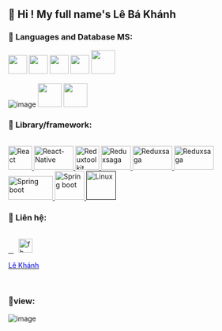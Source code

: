 <h2>👋 Hi ! My full name's Lê Bá Khánh</h2>

<h3>🔣 Languages and Database MS:</h3>

<img src='https://cdn-icons-png.flaticon.com/512/1051/1051277.png' width="38px" height="38px" style="max-width: 100%;padding-bottom: 5px;"></img>
<img src='https://cdn-icons-png.flaticon.com/512/732/732190.png' width="38px" height="38px" style="max-width: 100%;padding-bottom: 5px;"></img>
<img src='https://cdn-icons-png.flaticon.com/512/5968/5968292.png' width="38px" height="38px" style="max-width: 100%;padding-bottom: 5px;"></img>
<img src='https://cdn-icons-png.flaticon.com/512/5968/5968381.png' width="38px" height="38px" style="max-width: 100%;padding-bottom: 5px;"></img>
<img src='https://cdn.iconscout.com/icon/free/png-256/free-java-60-1174953.png' width="48px" height="48px" style="max-width: 100%;padd-bottom: 6px !important;!i;!;"></img>

![image](https://user-images.githubusercontent.com/65387242/159687117-35f6ddd1-9b72-4df0-835d-e9a453ce3fb3.png)
<img src='https://cdn.worldvectorlogo.com/logos/firebase-1.svg' width="48px" height="48px" style="max-width: 100%;"></img>
<img src='https://www.postgresql.org/media/img/about/press/elephant.png' width="48px" height="48px" style="max-width: 100%;"></img>
<!-- ![image](https://cdn.worldvectorlogo.com/logos/firebase-1.svg) -->

<h3>📖 Library/framework:</h3><br/>

<a href="https://reactjs.org/" title="React" rel="nofollow">
       <img src="https://github.com/get-icon/geticon/raw/master/icons/react.svg" alt="React" width="48px" height="48px" style="max-width: 100%;">
</a>
<a href="https://reactnative.dev/" title="React-Native" rel="nofollow">
       <img src="https://www.datocms-assets.com/45470/1631026680-logo-react-native.png" alt="React-Native" width="80px" height="48px" style="max-width: 100%;">
</a>
<a href="https://redux-toolkit.js.org/" title="Reduxtoolkit" rel="nofollow">
       <img src="https://uxwing.com/wp-content/themes/uxwing/download/brands-and-social-media/redux-icon.png" alt="Reduxtoolkit" width="48px" height="48px" style="max-width: 100%;">
</a>
<a href="https://redux-saga.js.org/" title="ReduxSaga" rel="nofollow">
       <img src="https://user-images.githubusercontent.com/36799589/69492522-e6b41b80-0ec9-11ea-90d3-b37bacad7ca8.png" alt="Reduxsaga" width="60px" height="48px" style="max-width: 100%;">
</a>
<a href="https://zustand-demo.pmnd.rs/" title="Zustand" rel="nofollow">
       <img src="https://raw.githubusercontent.com/pmndrs/zustand/main/docs/bear.jpg" alt="Reduxsaga" width="80px" height="48px" style="max-width: 100%;">
</a>
<a href="https://tanstack.com/query/latest" title="TanStackQuery" rel="nofollow">
       <img src="https://miro.medium.com/v2/resize:fit:1400/1*cvx7D8ysHPfb6-Q3PsRzbQ.png" alt="Reduxsaga" width="80px" height="48px" style="max-width: 100%;">
</a>
<a href="[https://redux-saga.js.org/](https://spring.io/)" title="Spring boot" rel="nofollow">
       <img src="https://4.bp.blogspot.com/-ou-a_Aa1t7A/W6IhNc3Q0gI/AAAAAAAAD6Y/pwh44arKiuM_NBqB1H7Pz4-7QhUxAgZkACLcBGAs/s1600/spring-boot-logo.png" alt="Spring boot" width="90px" height="48px" style="max-width: 100%;">
</a>
<a href="https://www.jenkins.io/" title="jenskins" rel="nofollow">
       <img src="https://contributors.jenkins.io/jenkins.png" alt="Spring boot" width="60px" height="58px" style="max-width: 100%;">
</a>
<a href="" title="Linux" rel="nofollow">
       <img src="https://cdn-icons-png.flaticon.com/512/6124/6124995.png" alt="Linux" width="60px" height="58px" style="max-width: 100%;">
</a>

<h3>📲 Liên hệ:</h3> <br/>

<a href="https://www.facebook.com/Leebask.KP/" title="Facebook" rel="nofollow">
      &ensp; <img src="https://upload.wikimedia.org/wikipedia/commons/thumb/1/16/Facebook-icon-1.png/600px-Facebook-icon-1.png" alt="fb" width="28px" height="28px" style="max-width: 100%;margin-left: 10px;">
       <p style="color: blue">Lê Khánh</p>
</a>
<br/>
<h3>👀view:</h3>

![image](https://user-images.githubusercontent.com/65387242/159687925-1dfe54d3-0bae-4c73-8428-e56599908285.png)





